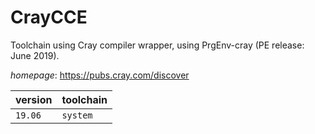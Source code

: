 # CrayCCE

Toolchain using Cray compiler wrapper, using PrgEnv-cray (PE release: June 2019).

*homepage*: <https://pubs.cray.com/discover>

version | toolchain
--------|----------
``19.06`` | ``system``
